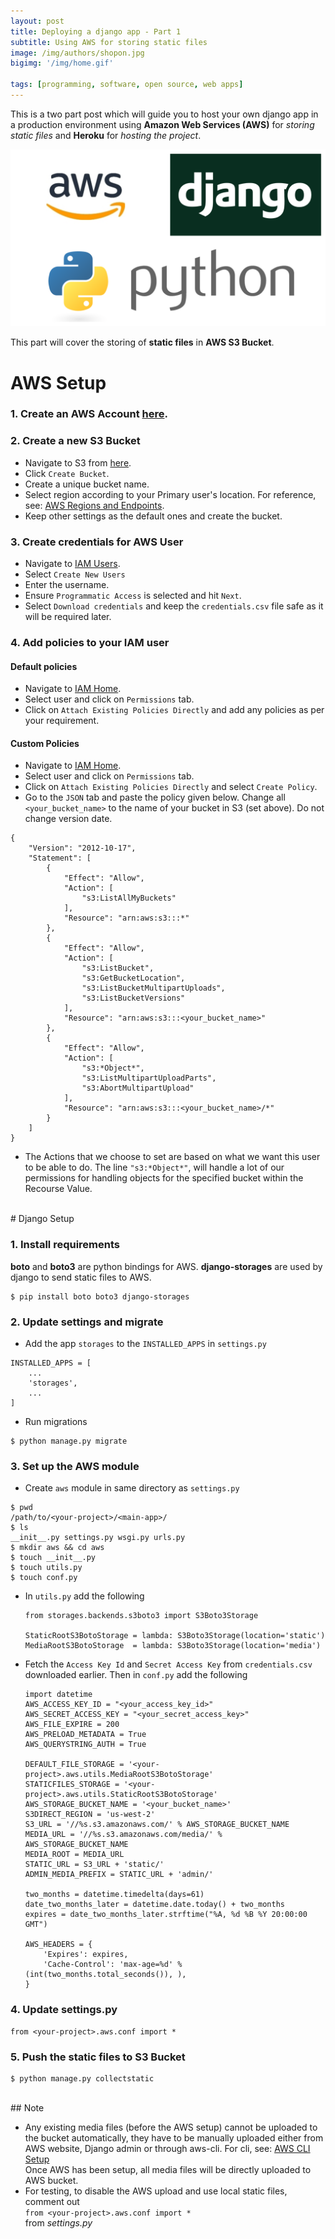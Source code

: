 ```yaml
---
layout: post
title: Deploying a django app - Part 1
subtitle: Using AWS for storing static files
image: /img/authors/shopon.jpg
bigimg: '/img/home.gif'

tags: [programming, software, open source, web apps]
---
```


This is a two part post which will guide you to host your own django app in a production environment using **Amazon Web Services (AWS)** for *storing static files* and **Heroku** for *hosting the project*.

![Deploy Django part 1](/img/deploy_django_p1_img.png)

This part will cover the storing of **static files** in **AWS S3 Bucket**.

# AWS Setup

### 1. Create an AWS Account [here](https://aws.amazon.com/).

### 2. Create a new S3 Bucket
- Navigate to S3 from [here](https://console.aws.amazon.com/s3/home).
- Click `Create Bucket`.
- Create a unique bucket name.
- Select region according to your Primary user's location. For reference, see: [AWS Regions and Endpoints](https://docs.aws.amazon.com/general/latest/gr/rande.html#s3_region).
- Keep other settings as the default ones and create the bucket.

### 3. Create credentials for AWS User
- Navigate to [IAM Users](https://console.aws.amazon.com/iam/home?#users).
- Select `Create New Users`
- Enter the username.
- Ensure `Programmatic Access` is selected and hit `Next`.
- Select `Download credentials` and keep the `credentials.csv` file safe as it will be required later.

### 4. Add policies to your IAM user

#### Default policies 
- Navigate to [IAM Home](https://console.aws.amazon.com/iam/home?#/users).
- Select user and click on `Permissions` tab.
- Click on `Attach Existing Policies Directly` and add any policies as per your requirement.

#### Custom Policies
- Navigate to [IAM Home](https://console.aws.amazon.com/iam/home?#/users).
- Select user and click on `Permissions` tab.
- Click on `Attach Existing Policies Directly` and select `Create Policy`.
- Go to the `JSON` tab and paste the policy given below. Change all `<your_bucket_name>` to the name of your bucket in S3 (set above). Do not change version date.
```
{
    "Version": "2012-10-17",
    "Statement": [
        {
            "Effect": "Allow",
            "Action": [
                "s3:ListAllMyBuckets"
            ],
            "Resource": "arn:aws:s3:::*"
        },
        {
            "Effect": "Allow",
            "Action": [
                "s3:ListBucket",
                "s3:GetBucketLocation",
                "s3:ListBucketMultipartUploads",
                "s3:ListBucketVersions"
            ],
            "Resource": "arn:aws:s3:::<your_bucket_name>"
        },
        {
            "Effect": "Allow",
            "Action": [
                "s3:*Object*",
                "s3:ListMultipartUploadParts",
                "s3:AbortMultipartUpload"
            ],
            "Resource": "arn:aws:s3:::<your_bucket_name>/*"
        }
    ]
}
```
- The Actions that we choose to set are based on what we want this user to be able to do. The line `"s3:*Object*"`, will handle a lot of our permissions for handling objects for the specified bucket within the Recourse Value.

<br/>
# Django Setup

### 1. Install requirements
**boto** and **boto3** are python bindings for AWS. **django-storages** are used by django to send static files to AWS.  
```
$ pip install boto boto3 django-storages
```

### 2. Update settings and migrate
- Add the app `storages` to the `INSTALLED_APPS` in `settings.py`
```
INSTALLED_APPS = [
    ...
    'storages',
    ...
]
```
- Run migrations  
```
$ python manage.py migrate
```

### 3. Set up the AWS module
- Create `aws` module in same directory as `settings.py`
```
$ pwd
/path/to/<your-project>/<main-app>/
$ ls
__init__.py settings.py wsgi.py urls.py
$ mkdir aws && cd aws
$ touch __init__.py
$ touch utils.py
$ touch conf.py
```

- In `utils.py` add the following
    ```
    from storages.backends.s3boto3 import S3Boto3Storage

    StaticRootS3BotoStorage = lambda: S3Boto3Storage(location='static')
    MediaRootS3BotoStorage  = lambda: S3Boto3Storage(location='media')
    ```

- Fetch the `Access Key Id` and `Secret Access Key` from `credentials.csv` downloaded earlier. Then in `conf.py` add the following
    ```
    import datetime
    AWS_ACCESS_KEY_ID = "<your_access_key_id>"
    AWS_SECRET_ACCESS_KEY = "<your_secret_access_key>"
    AWS_FILE_EXPIRE = 200
    AWS_PRELOAD_METADATA = True
    AWS_QUERYSTRING_AUTH = True

    DEFAULT_FILE_STORAGE = '<your-project>.aws.utils.MediaRootS3BotoStorage'
    STATICFILES_STORAGE = '<your-project>.aws.utils.StaticRootS3BotoStorage'
    AWS_STORAGE_BUCKET_NAME = '<your_bucket_name>'
    S3DIRECT_REGION = 'us-west-2'
    S3_URL = '//%s.s3.amazonaws.com/' % AWS_STORAGE_BUCKET_NAME
    MEDIA_URL = '//%s.s3.amazonaws.com/media/' % AWS_STORAGE_BUCKET_NAME
    MEDIA_ROOT = MEDIA_URL
    STATIC_URL = S3_URL + 'static/'
    ADMIN_MEDIA_PREFIX = STATIC_URL + 'admin/'

    two_months = datetime.timedelta(days=61)
    date_two_months_later = datetime.date.today() + two_months
    expires = date_two_months_later.strftime("%A, %d %B %Y 20:00:00 GMT")

    AWS_HEADERS = { 
        'Expires': expires,
        'Cache-Control': 'max-age=%d' % (int(two_months.total_seconds()), ),
    }
    ```

### 4. Update settings.py
```
from <your-project>.aws.conf import *
```

### 5. Push the static files to S3 Bucket
```
$ python manage.py collectstatic
```

<br/>
## Note

- Any existing media files (before the AWS setup) cannot be uploaded to the bucket automatically, they have to be manually uploaded either from AWS website, Django admin or through aws-cli. For cli, see: [AWS CLI Setup](https://aws.amazon.com/getting-started/tutorials/backup-to-s3-cli/)  
Once AWS has been setup, all media files will be directly uploaded to AWS bucket.
- For testing, to disable the AWS upload and use local static files, comment out  
`from <your-project>.aws.conf import *`  
from *settings.py*